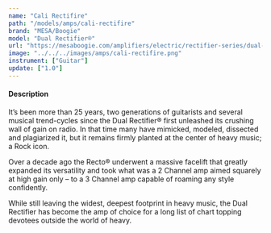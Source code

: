 ```yaml
---
name: "Cali Rectifire"
path: "/models/amps/cali-rectifire"
brand: "MESA/Boogie"
model: "Dual Rectifier®"
url: "https://mesaboogie.com/amplifiers/electric/rectifier-series/dual-rectifier/index.html"
image: "../../../images/amps/cali-rectifire.png"
instrument: ["Guitar"]
update: ["1.0"]
---
```

#### Description
It’s been more than 25 years, two generations of guitarists and several musical trend-cycles since the Dual Rectifier® first unleashed its crushing wall of gain on radio. In that time many have mimicked, modeled, dissected and plagiarized it, but it remains firmly planted at the center of heavy music; a Rock icon.

Over a decade ago the Recto® underwent a massive facelift that greatly expanded its versatility and took what was a 2 Channel amp aimed squarely at high gain only – to a 3 Channel amp capable of roaming any style confidently.

While still leaving the widest, deepest footprint in heavy music, the Dual Rectifier has become the amp of choice for a long list of chart topping devotees outside the world of heavy.